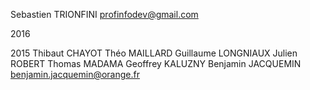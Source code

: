Sebastien TRIONFINI <profinfodev@gmail.com>



2016



2015
Thibaut CHAYOT
Théo MAILLARD
Guillaume LONGNIAUX
Julien ROBERT
Thomas MADAMA
Geoffrey KALUZNY
Benjamin JACQUEMIN <benjamin.jacquemin@orange.fr>